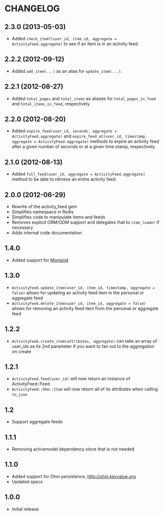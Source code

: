 # CHANGELOG

## 2.3.0 (2013-05-03)

* Added `check_item?(user_id, item_id, aggregate = ActivityFeed.aggregate)` to see if an item is in an activity feed.

## 2.2.2 (2012-09-12)

* Added `add_item(...)` as an alias for `update_item(...)`.

## 2.2.1 (2012-08-27)

* Added `total_pages` and `total_items` as aliases for `total_pages_in_feed` and `total_items_in_feed`, respectively.

## 2.2.0 (2012-08-20)

* Added `expire_feed(user_id, seconds, aggregate = ActivityFeed.aggregate)` and `expire_feed_at(user_id, timestamp, aggregate = ActivityFeed.aggregate)` methods to expire an activity feed after a given number of seconds or at a given time stamp, respectively.

## 2.1.0 (2012-08-13)

* Added `full_feed(user_id, aggregate = ActivityFeed.aggregate)` method to be able to retrieve an entire activity feed

## 2.0.0 (2012-06-29)

* Rewrite of the activity_feed gem
* Simplifies namespace in Redis
* Simplifies code to manipulate items and feeds
* Removes explicit ORM/ODM support and delegates that to `item_loader` if necessary
* Adds internal code documentation

## 1.4.0

* Added support for [Mongoid](http://www.mongoid.org)

## 1.3.0

* `ActivityFeed.update_item(user_id, item_id, timestamp, aggregate = false)` allows for updating an activity feed item in the personal or aggregate feed
* `ActivityFeed.delete_item(user_id, item_id, aggregate = false)` allows for removing an activity feed item from the personal or aggregate feed

## 1.2.2

* `ActivityFeed.create_item(attributes, aggregate)` can take an array of user_ids as its 2nd parameter if you want to fan out to the aggregation on create

## 1.2.1

* `ActivityFeed.feed(user_id)` will now return an instance of ActivityFeed::Feed
* `ActivityFeed::Ohm::Item` will now return all of its attributes when calling `to_json`

## 1.2

* Support aggregate feeds

## 1.1.1

* Removing activemodel dependency since that is not needed

## 1.1.0

* Added support for Ohm persistence, http://ohm.keyvalue.org
* Updated specs

## 1.0.0

* Initial release
